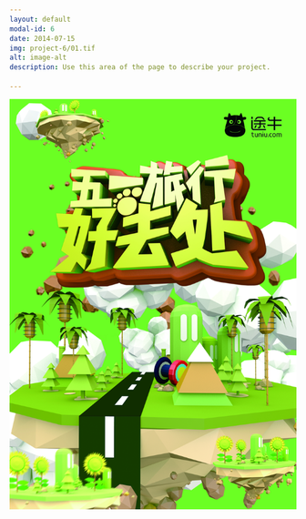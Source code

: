 ```yaml
---
layout: default
modal-id: 6
date: 2014-07-15
img: project-6/01.tif
alt: image-alt
description: Use this area of the page to describe your project.

---
```


![](img/portfolio/project-6/02.jpg)
